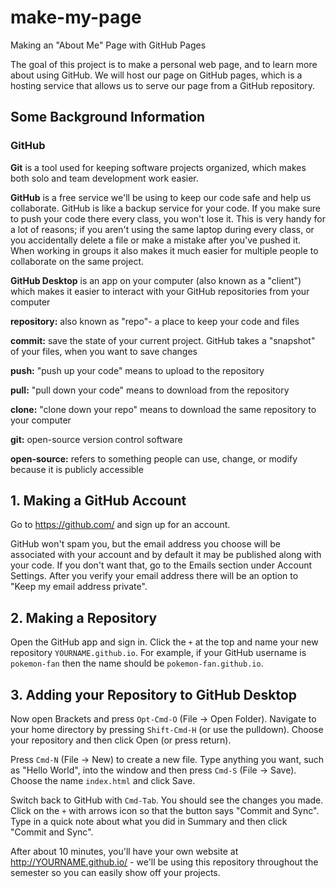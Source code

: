 # make-my-page
Making an "About Me" Page with GitHub Pages

The goal of this project is to make a personal web page, and to learn more about using GitHub.  We will host our page on GitHub pages, which is a hosting service that allows us to serve our page from a GitHub repository.  


## Some Background Information

### GitHub

**Git** is a tool used for keeping software projects organized, which makes both solo and team development work easier.  

**GitHub** is a free service we'll be using to keep our code safe and help us collaborate. GitHub is like a backup service for your code.  If you make sure to push your code there every class, you won't lose it.  This is very handy for a lot of reasons; if you aren't using the same laptop during every class, or you accidentally delete a file or make a mistake after you've pushed it. When working in groups it also makes it much easier for multiple people to collaborate on the same project.

**GitHub Desktop** is an app on your computer (also known as a "client") which makes it easier to interact with your GitHub repositories from your computer

**repository:** also known as "repo"- a place to keep your code and files

**commit:** save the state of your current project.  GitHub takes a "snapshot" of your files, when you want to save changes

**push:** "push up your code" means to upload to the repository

**pull:** "pull down your code" means to download from the repository

**clone:** "clone down your repo" means to download the same repository to your computer

**git:**  open-source version control software

**open-source:**  refers to something people can use, change, or modify because it is publicly accessible

## 1. Making a GitHub Account

Go to https://github.com/ and sign up for an account.

GitHub won't spam you, but the email address you choose will be associated with your account and by default it may be published along with your code. If you don't want that, go to the Emails section under Account Settings. After you verify your email address there will be an option to "Keep my email address private".

## 2. Making a Repository

Open the GitHub app and sign in. Click the `+` at the top and name your new repository `YOURNAME.github.io`. For example, if your GitHub username is
`pokemon-fan` then the name should be `pokemon-fan.github.io`.


## 3. Adding your Repository to GitHub Desktop

Now open Brackets and press `Opt-Cmd-O` (File -> Open Folder).
Navigate to your home directory by pressing `Shift-Cmd-H`
(or use the pulldown). Choose your repository and then click Open (or
press return).

Press `Cmd-N` (File -> New) to create a new file. Type anything you
want, such as "Hello World", into the window and then press
`Cmd-S` (File -> Save). Choose the name `index.html` and click Save.

Switch back to GitHub with `Cmd-Tab`. You should see the changes you
made. Click on the `+` with arrows icon so that the button says
"Commit and Sync". Type in a quick note about what you did in Summary
and then click "Commit and Sync".

After about 10 minutes, you'll have your own website at
http://YOURNAME.github.io/ - we'll be using this repository throughout
the semester so you can easily show off your projects.
